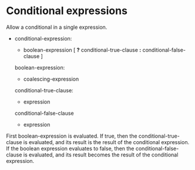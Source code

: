 

Conditional expressions
=======================

Allow a conditional in a single expression.

-   conditional-expression:

    -   boolean-expression [ **?** conditional-true-clause **:**
        conditional-false-clause ]

    boolean-expression:

    -   coalescing-expression

    conditional-true-clause:

    -   expression

    conditional-false-clause

    -   expression

First boolean-expression is evaluated. If true, then the conditional-true-clause is evaluated, and its result is the result of the conditional expression. If the boolean expression evaluates to false, then the conditional-false-clause is evaluated, and its result becomes the result of the conditional expression.

